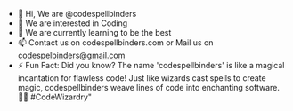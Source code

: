 - 👋 Hi, We are @codespellbinders
- 👀 We are interested in Coding
- 🌱 We are currently learning to be the best
- 📫 Contact us on codespellbinders.com or Mail us on codespelbinders@gmail.com
- ⚡ Fun Fact: Did you know? The name 'codespellbinders' is like a magical incantation for flawless code! Just like wizards cast spells to create magic, codespellbinders weave lines of code into enchanting software. 🧙✨ #CodeWizardry"
